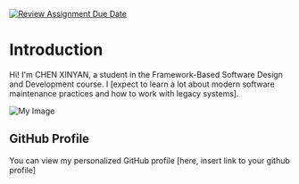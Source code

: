 [![Review Assignment Due Date](https://classroom.github.com/assets/deadline-readme-button-22041afd0340ce965d47ae6ef1cefeee28c7c493a6346c4f15d667ab976d596c.svg)](https://classroom.github.com/a/0MOLbOcH)
# Introduction
Hi! I'm CHEN XINYAN, a student in the Framework-Based Software Design and Development course. 
I [expect to learn a lot about modern software maintenance practices and how to work with legacy systems].

![My Image](image.jpg)  <!-- Link to the uploaded image -->

## GitHub Profile

You can view my personalized GitHub profile [here, insert link to your github profile]

